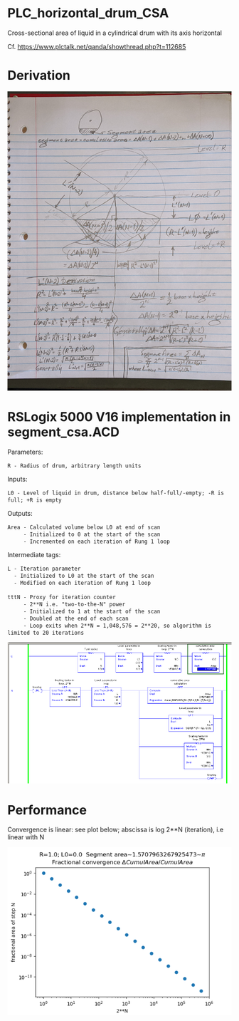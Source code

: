 # PLC_horizontal_drum_CSA
Cross-sectional area of liquid in a cylindrical drum with its axis horizontal

Cf. https://www.plctalk.net/qanda/showthread.php?t=112685

Derivation
====

![](https://github.com/drbitboy/PLC_horizontal_drum_CSA/raw/main/derivation.jpg)

RSLogix 5000 V16 implementation in segment_csa.ACD
====

Parameters:

    R - Radius of drum, arbitrary length units

Inputs:

    L0 - Level of liquid in drum, distance below half-full/-empty; -R is full; +R is empty

Outputs:

    Area - Calculated volume below L0 at end of scan
         - Initialized to 0 at the start of the scan
         - Incremented on each iteration of Rung 1 loop

Intermediate tags:

    L - Iteration parameter
      - Initialized to L0 at the start of the scan
      - Modified on each iteration of Rung 1 loop

    tttN - Proxy for iteration counter
         - 2**N i.e. "two-to-the-N" power
         - Initialized to 1 at the start of the scan
         - Doubled at the end of each scan
         - Loop exits when 2**N = 1,048,576 = 2**20, so algorithm is limited to 20 iterations

![](https://github.com/drbitboy/PLC_horizontal_drum_CSA/raw/main/segment_csa_acd.png)

Performance
====

Convergence is linear:  see plot below; abscissa is log 2**N (iteration), i.e linear with N

![](https://github.com/drbitboy/PLC_horizontal_drum_CSA/raw/main/segment_plot.png)
